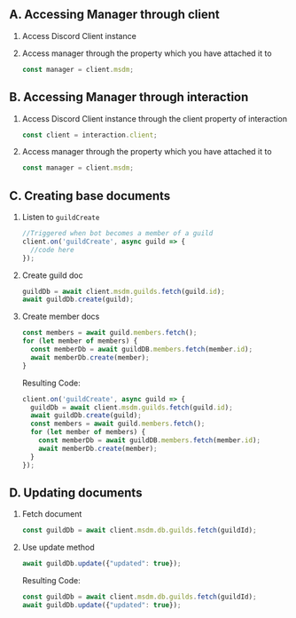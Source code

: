 ## A. Accessing Manager through client

1. Access Discord Client instance

2. Access manager through the property which you have attached it to
    ```js
    const manager = client.msdm;
    ```

## B. Accessing Manager through interaction

1. Access Discord Client instance through the client property of interaction
    ```js
    const client = interaction.client;
    ```

2. Access manager through the property which you have attached it to
    ```js
    const manager = client.msdm;
    ```

## C. Creating base documents

1. Listen to `guildCreate`
    ```js
    //Triggered when bot becomes a member of a guild
    client.on('guildCreate', async guild => {
      //code here
    });
    ```

2. Create guild doc
    ```js
    guildDb = await client.msdm.guilds.fetch(guild.id);
    await guildDb.create(guild);
    ```

3. Create member docs
    ```js
    const members = await guild.members.fetch();
    for (let member of members) {
      const memberDb = await guildDB.members.fetch(member.id);
      await memberDb.create(member);
    }
    ```

   Resulting Code:
    ```js
    client.on('guildCreate', async guild => {
      guildDb = await client.msdm.guilds.fetch(guild.id);
      await guildDb.create(guild);
      const members = await guild.members.fetch();
      for (let member of members) {
        const memberDb = await guildDB.members.fetch(member.id);
        await memberDb.create(member);
      }
    });
    ```

## D. Updating documents

1. Fetch document
    ```js
    const guildDb = await client.msdm.db.guilds.fetch(guildId);
    ```

2. Use update method
    ```js
    await guildDb.update({"updated": true});
    ```

   Resulting Code:
    ```js
    const guildDb = await client.msdm.db.guilds.fetch(guildId);
    await guildDb.update({"updated": true});
    ```